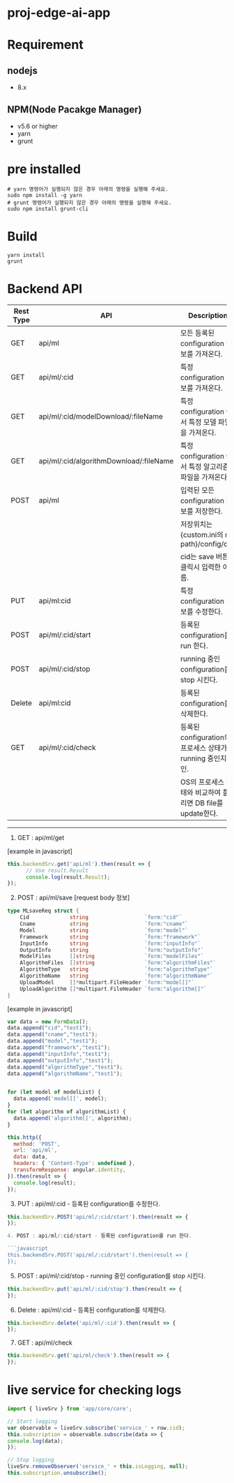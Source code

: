 # proj-edge-ai-app

# Requirement
## nodejs
- 8.x
## NPM(Node Pacakge Manager)
- v5.6 or higher
- yarn
- grunt

# pre installed
```
# yarn 명령어가 실행되지 않은 경우 아래의 명령을 실행해 주세요.
sudo npm install -g yarn
# grunt 명령어가 실행되지 않은 경우 아래의 명령을 실행해 주세요.
sudo npm install grunt-cli
```

# Build
```
yarn install
grunt
```

# Backend API

|Rest Type | API                                     | Description                                                     |
|----------|-----------------------------------------|-----------------------------------------------------------------|
| GET      | api/ml                                  |모든 등록된 configuration 정보를 가져온다.                              |
| GET      | api/ml/:cid                             |특정 configuration 정보를 가져온다.                                   |
| GET      | api/ml/:cid/modelDownload/:fileName     |특정 configuration 에서 특정 모델 파일을 가져온다.                        |
| GET      | api/ml/:cid/algorithmDownload/:fileName |특정 configuration 에서 특정 알고리즘 파일을 가져온다.                     |
| POST     | api/ml                                  |입력된 모든 configuration 정보를 저장한다.                              |
|          |                                         |저장위치는 {custom.ini의 ml path}/config/cid.                        |
|          |                                         |cid는 save 버튼 클릭시 입력한 이름.                                     |
| PUT      | api/ml:cid                              |특정 configuration 정보를 수정한다.                                    |
| POST     | api/ml/:cid/start                       |등록된 configuration를 run 한다.                                     |
| POST     | api/ml/:cid/stop                        |running 중인 configuration를 stop 시킨다.                            |
| Delete   | api/ml:cid                              |등록된 configuration를 삭제한다.                                      |
| GET      | api/ml/:cid/check                       |등록된 configuration의 프로세스 상태가 running 중인지 확인.                |
|          |                                         |OS의 프로세스 상태와 비교하여 틀리면 DB file를 update한다.                  |
------------------------------------------------------------------------------------------------------------------------

1. GET : api/ml/get

[example in javascript]
```javascript
this.backendSrv.get('api/ml').then(result => {
      // Use result.Result
      console.log(result.Result);
});
```

2. POST : api/ml/save
[request body 정보]
```go
type MLsaveReq struct {
	Cid         	string 					`form:"cid"`
	Cname       	string  				`form:"cname"`
	Model       	string  				`form:"model"`
	Framework   	string  				`form:"framework"`
	InputInfo   	string  				`form:"inputInfo"`
	OutputInfo  	string  				`form:"outputInfo"`
	ModelFiles 		[]string 				`form:"modelFiles"`
	AlgorithmFiles	[]string 				`form:"algorithmFiles"`
	AlgorithmType   string  				`form:"algorithmType"`
	AlgorithmName	string  				`form:"algorithmName"`
	UploadModel 	[]*multipart.FileHeader `form:"model[]"`
	UploadAlgorithm []*multipart.FileHeader	`form:"algorithm[]"`
}
```
[example in javascript]
```javascript
var data = new FormData();
data.append("cid","test1");
data.append("cname","test1");
data.append("model","test1");
data.append("framework","test1");
data.append("inputInfo","test1");
data.append("outputInfo","test1");
data.append("algorithmType","test1");
data.append("algorithmName","test1");


for (let model of modelList) {
  data.append('model[]', model);
}
for (let algorithm of algorithmList) {
  data.append('algorithm[]', algorithm);
}

this.http({
  method: 'POST',
  url: 'api/ml',
  data: data,
  headers: { 'Content-Type': undefined },
  transformResponse: angular.identity,
}).then(result => {
  console.log(result);
});
```
3. PUT : api/ml/:cid - 등록된 configuration를 수정한다.
```javascript
this.backendSrv.POST('api/ml/:cid/start').then(result => {
});

4. POST : api/ml/:cid/start - 등록된 configuration를 run 한다.

```javascript
this.backendSrv.POST('api/ml/:cid/start').then(result => {
});
```

5. POST : api/ml/:cid/stop - running 중인 configuration를 stop 시킨다.

```javascript
this.backendSrv.put('api/ml/:cid/stop').then(result => {
});
```

6. Delete : api/ml/:cid - 등록된 configuration를 삭제한다.
```javascript
this.backendSrv.delete('api/ml/:cid').then(result => {
});
```

7. GET : api/ml/check
```javascript
this.backendSrv.get('api/ml/check').then(result => {
});
```
# live service for checking logs
```javascript
import { liveSrv } from 'app/core/core';

// Start logging
var observable = liveSrv.subscribe('service_' + row.cid);
this.subscription = observable.subscribe(data => {
console.log(data);
});

// Stop logging
liveSrv.removeObserver('service_' + this.isLogging, null);
this.subscription.unsubscribe();

```


